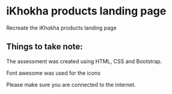 # iKhokha products landing page
Recreate the iKhokha products landing page

## Things to take note:

The assessment was created using HTML, CSS and Bootstrap.

Font awesome was used for the icons 

Please make sure you are connected to the internet.
